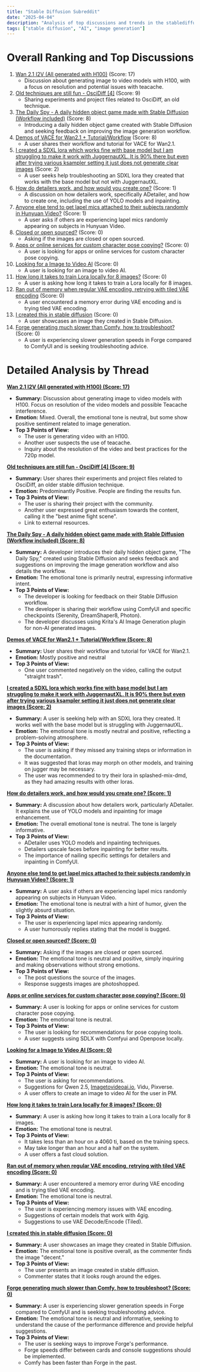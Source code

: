 ```yaml
---
title: "Stable Diffusion Subreddit"
date: "2025-04-04"
description: "Analysis of top discussions and trends in the stablediffusion subreddit"
tags: ["stable diffusion", "AI", "image generation"]
---
```


# Overall Ranking and Top Discussions
1.  [Wan 2.1 I2V (All generated with H100)](https://v.redd.it/u1mfhhli9use1) (Score: 17)
    *   Discussion about generating image to video models with H100, with a focus on resolution and potential issues with teacache.
2.  [Old techniques are still fun - OsciDiff [4]](https://v.redd.it/s8gnieuqause1) (Score: 9)
    *   Sharing experiments and project files related to OsciDiff, an old technique.
3.  [The Daily Spy - A daily hidden object game made with Stable Diffusion (Workflow included)](https://thedailyspy.com/) (Score: 8)
    *   Introducing a daily hidden object game created with Stable Diffusion and seeking feedback on improving the image generation workflow.
4.  [Demos of VACE for Wan2.1 + Tutorial/Workflow](https://youtu.be/7kSHZ5CMQXg) (Score: 8)
    *   A user shares their workflow and tutorial for VACE for Wan2.1.
5.  [I created  a SDXL  lora which works fine with base model but I am struggling to make it work with JuggernautXL. It is 90% there but even after trying various ksampler setting it just does not generate clear images](https://www.reddit.com/r/StableDiffusion/comments/1jri1uf/i_created_a_sdxl_lora_which_works_fine_with_base/) (Score: 2)
    *   A user seeks help troubleshooting an SDXL lora they created that works with the base model but not with JuggernautXL.
6.  [How do detailers work, and how would you create one?](https://www.reddit.com/r/StableDiffusion/comments/1jrdky0/how_do_detailers_work_and_how_would_you_create_one/) (Score: 1)
    *   A discussion on how detailers work, specifically ADetailer, and how to create one, including the use of YOLO models and inpainting.
7.  [Anyone else tend to get lapel mics attached to their subjects randomly in Hunyuan Video?](https://www.reddit.com/r/StableDiffusion/comments/1jrih80/anyone_else_tend_to_get_lapel_mics_attached_to/) (Score: 1)
    *   A user asks if others are experiencing lapel mics randomly appearing on subjects in Hunyuan Video.
8.  [Closed or open sourced?](https://www.reddit.com/gallery/1jrefub) (Score: 0)
    *   Asking if the images are closed or open sourced.
9.  [Apps or online services for custom character pose copying?](https://www.reddit.com/r/StableDiffusion/comments/1jre1yg/apps_or_online_services_for_custom_character_pose/) (Score: 0)
    *   A user is looking for apps or online services for custom character pose copying.
10. [Looking for a Image to Video AI](https://www.reddit.com/r/StableDiffusion/comments/1jrg2hi/looking_for_a_image_to_video_ai/) (Score: 0)
    *   A user is looking for an image to video AI.
11. [How long it takes to train Lora locally for 8 images?](https://www.reddit.com/r/StableDiffusion/comments/1jrgypz/how_long_it_takes_to_train_lora_locally_for_8/) (Score: 0)
    *   A user is asking how long it takes to train a Lora locally for 8 images.
12. [Ran out of memory when regular VAE encoding, retrying with tiled VAE encoding](https://www.reddit.com/r/StableDiffusion/comments/1jrh4wi/ran_out_of_memory_when_regular_vae_encoding/) (Score: 0)
    *   A user encountered a memory error during VAE encoding and is trying tiled VAE encoding.
13. [I created this in stable diffusion](https://www.reddit.com/r/StableDiffusion/comments/1jrhxom/i_created_this_in_stable_diffusion/) (Score: 0)
    *   A user showcases an image they created in Stable Diffusion.
14. [Forge generating much slower than Comfy, how to troubleshoot?](https://www.reddit.com/r/StableDiffusion/comments/1jrimsv/forge_generating_much_slower_than_comfy_how_to/) (Score: 0)
    *   A user is experiencing slower generation speeds in Forge compared to ComfyUI and is seeking troubleshooting advice.

# Detailed Analysis by Thread
**[Wan 2.1 I2V (All generated with H100) (Score: 17)](https://v.redd.it/u1mfhhli9use1)**
*   **Summary:** Discussion about generating image to video models with H100. Focus on resolution of the video models and possible Teacache interference.
*   **Emotion:** Mixed. Overall, the emotional tone is neutral, but some show positive sentiment related to image generation.
*   **Top 3 Points of View:**
    *   The user is generating video with an H100.
    *   Another user suspects the use of teacache.
    *   Inquiry about the resolution of the video and best practices for the 720p model.

**[Old techniques are still fun - OsciDiff [4] (Score: 9)](https://v.redd.it/s8gnieuqause1)**
*   **Summary:** User shares their experiments and project files related to OsciDiff, an older stable diffusion technique.
*   **Emotion:** Predominantly Positive. People are finding the results fun.
*   **Top 3 Points of View:**
    *   The user is sharing their project with the community.
    *   Another user expressed great enthusiasm towards the content, calling it the "best anime fight scene".
    *   Link to external resources.

**[The Daily Spy - A daily hidden object game made with Stable Diffusion (Workflow included) (Score: 8)](https://thedailyspy.com/)**
*   **Summary:** A developer introduces their daily hidden object game, "The Daily Spy," created using Stable Diffusion and seeks feedback and suggestions on improving the image generation workflow and also details the workflow.
*   **Emotion:** The emotional tone is primarily neutral, expressing informative intent.
*   **Top 3 Points of View:**
    *   The developer is looking for feedback on their Stable Diffusion workflow.
    *   The developer is sharing their workflow using ComfyUI and specific checkpoints (Serenity, DreamShaper8, Photon).
    *   The developer discusses using Krita's AI Image Generation plugin for non-AI generated images.

**[Demos of VACE for Wan2.1 + Tutorial/Workflow (Score: 8)](https://youtu.be/7kSHZ5CMQXg)**
*   **Summary:** User shares their workflow and tutorial for VACE for Wan2.1.
*   **Emotion:** Mostly positive and neutral
*   **Top 3 Points of View:**
    *   One user commented negatively on the video, calling the output "straight trash".

**[I created  a SDXL  lora which works fine with base model but I am struggling to make it work with JuggernautXL. It is 90% there but even after trying various ksampler setting it just does not generate clear images (Score: 2)](https://www.reddit.com/r/StableDiffusion/comments/1jri1uf/i_created_a_sdxl_lora_which_works_fine_with_base/)**
*   **Summary:** A user is seeking help with an SDXL lora they created. It works well with the base model but is struggling with JuggernautXL.
*   **Emotion:** The emotional tone is mostly neutral and positive, reflecting a problem-solving atmosphere.
*   **Top 3 Points of View:**
    *   The user is asking if they missed any training steps or information in the documentation.
    *   It was suggested that loras may morph on other models, and training on jugger may be necessary.
    *   The user was recommended to try their lora in splashed-mix-dmd, as they had amazing results with other loras.

**[How do detailers work, and how would you create one? (Score: 1)](https://www.reddit.com/r/StableDiffusion/comments/1jrdky0/how_do_detailers_work_and_how_would_you_create_one/)**
*   **Summary:** A discussion about how detailers work, particularly ADetailer. It explains the use of YOLO models and inpainting for image enhancement.
*   **Emotion:** The overall emotional tone is neutral. The tone is largely informative.
*   **Top 3 Points of View:**
    *   ADetailer uses YOLO models and inpainting techniques.
    *   Detailers upscale faces before inpainting for better results.
    *   The importance of nailing specific settings for detailers and inpainting in ComfyUI.

**[Anyone else tend to get lapel mics attached to their subjects randomly in Hunyuan Video? (Score: 1)](https://www.reddit.com/r/StableDiffusion/comments/1jrih80/anyone_else_tend_to_get_lapel_mics_attached_to/)**
*   **Summary:** A user asks if others are experiencing lapel mics randomly appearing on subjects in Hunyuan Video.
*   **Emotion:** The emotional tone is neutral with a hint of humor, given the slightly absurd situation.
*   **Top 3 Points of View:**
    *   The user is experiencing lapel mics appearing randomly.
    *   A user humorously replies stating that the model is bugged.

**[Closed or open sourced? (Score: 0)](https://www.reddit.com/gallery/1jrefub)**
*   **Summary:** Asking if the images are closed or open sourced.
*   **Emotion:** The emotional tone is neutral and positive, simply inquiring and making observations without strong emotions.
*   **Top 3 Points of View:**
    *   The post questions the source of the images.
    *   Response suggests images are photoshopped.

**[Apps or online services for custom character pose copying? (Score: 0)](https://www.reddit.com/r/StableDiffusion/comments/1jre1yg/apps_or_online_services_for_custom_character_pose/)**
*   **Summary:** A user is looking for apps or online services for custom character pose copying.
*   **Emotion:** The emotional tone is neutral.
*   **Top 3 Points of View:**
    *   The user is looking for recommendations for pose copying tools.
    *   A user suggests using SDLX with Comfyui and Openpose locally.

**[Looking for a Image to Video AI (Score: 0)](https://www.reddit.com/r/StableDiffusion/comments/1jrg2hi/looking_for_a_image_to_video_ai/)**
*   **Summary:** A user is looking for an image to video AI.
*   **Emotion:** The emotional tone is neutral.
*   **Top 3 Points of View:**
    *   The user is asking for recommendations.
    *   Suggestions for Qwen 2.5, [Imagetovideoai.io](http://Imagetovideoai.io), Vidu, Pixverse.
    *   A user offers to create an image to video AI for the user in PM.

**[How long it takes to train Lora locally for 8 images? (Score: 0)](https://www.reddit.com/r/StableDiffusion/comments/1jrgypz/how_long_it_takes_to_train_lora_locally_for_8/)**
*   **Summary:** A user is asking how long it takes to train a Lora locally for 8 images.
*   **Emotion:** The emotional tone is neutral.
*   **Top 3 Points of View:**
    *   It takes less than an hour on a 4060 ti, based on the training specs.
    *   May take longer than an hour and a half on the system.
    *   A user offers a fast cloud solution.

**[Ran out of memory when regular VAE encoding, retrying with tiled VAE encoding (Score: 0)](https://www.reddit.com/r/StableDiffusion/comments/1jrh4wi/ran_out_of_memory_when_regular_vae_encoding/)**
*   **Summary:** A user encountered a memory error during VAE encoding and is trying tiled VAE encoding.
*   **Emotion:** The emotional tone is neutral.
*   **Top 3 Points of View:**
    *   The user is experiencing memory issues with VAE encoding.
    *   Suggestions of certain models that work with 4gig.
    *   Suggestions to use VAE Decode/Encode (Tiled).

**[I created this in stable diffusion (Score: 0)](https://www.reddit.com/r/StableDiffusion/comments/1jrhxom/i_created_this_in_stable_diffusion/)**
*   **Summary:** A user showcases an image they created in Stable Diffusion.
*   **Emotion:** The emotional tone is positive overall, as the commenter finds the image "decent."
*   **Top 3 Points of View:**
    *   The user presents an image created in stable diffusion.
    *   Commenter states that it looks rough around the edges.

**[Forge generating much slower than Comfy, how to troubleshoot? (Score: 0)](https://www.reddit.com/r/StableDiffusion/comments/1jrimsv/forge_generating_much_slower_than_comfy_how_to/)**
*   **Summary:** A user is experiencing slower generation speeds in Forge compared to ComfyUI and is seeking troubleshooting advice.
*   **Emotion:** The emotional tone is neutral and informative, seeking to understand the cause of the performance difference and provide helpful suggestions.
*   **Top 3 Points of View:**
    *   The user is seeking ways to improve Forge's performance.
    *   Forge speeds differ between cards and console suggestions should be implemented.
    *   Comfy has been faster than Forge in the past.

